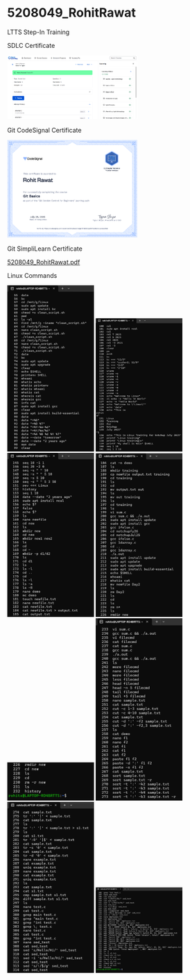 # 5208049_RohitRawat
LTTS Step-In Training

SDLC Certificate


<img src="https://github.com/rohit-77777/5208049_RohitRawat/blob/main/SDLC/5208049_RohitRawat.png" alt="5208049_RohitRawat" width="300" />







Git CodeSignal Certificate

<img src="https://github.com/rohit-77777/5208049_RohitRawat/blob/main/Git/5208049_RohitRawat.png" alt="5208049_RohitRawat" width="300" />








Git SimpliLearn Certificate

[5208049_RohitRawat.pdf](https://github.com/rohit-77777/5208049_RohitRawat/raw/main/Git/5208049_RohitRawat.pdf)













Linux Commands



<p float="left">
  <img src="https://github.com/rohit-77777/5208049_RohitRawat/blob/main/Linux/LinuxCommand1.png" width="200" />
  <img src="https://github.com/rohit-77777/5208049_RohitRawat/blob/main/Linux/LinuxCommand2.png" width="200" />
  <img src="https://github.com/rohit-77777/5208049_RohitRawat/blob/main/Linux/LinuxCommand3.png" width="200" />
  <img src="https://github.com/rohit-77777/5208049_RohitRawat/blob/main/Linux/LinuxCommand4.png" width="200" />
    <img src="https://github.com/rohit-77777/5208049_RohitRawat/blob/main/Linux/LinuxCommand5.png" width="200" />
     <img src="https://github.com/rohit-77777/5208049_RohitRawat/blob/main/Linux/LinuxCommand6.png" width="200" />
      <img src="https://github.com/rohit-77777/5208049_RohitRawat/blob/main/Linux/LinuxCommand7.png" width="200" />
       <img src="https://github.com/rohit-77777/5208049_RohitRawat/blob/main/Linux/LinuxCommand8.png" width="200" />
</p>
